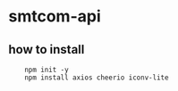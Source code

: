 # smtcom-api

## how to install

```text
    npm init -y
    npm install axios cheerio iconv-lite
```
